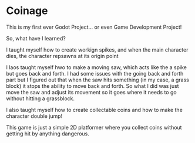 # Coinage
 
This is my first ever Godot Project... or even Game Development Project!

So, what have I learned?

I taught myself how to create workign spikes, and when the main character dies, the character repsawns at its origin point

I laos taught myself hwo to make a moving saw, which acts like the a spike but goes back and forth. I had some issues with the going back and forth part 
but I figured out that when the saw hits something (in my case, a grass block) it stops the ability to move back and forth. So what I did was just move the saw
and adjust its movement so it goes where it needs to go without hitting a grassblock. 

I also taught myself how to create collectable coins and how to make the character double jump!

This game is just a simple 2D platformer where you collect coins without getting hit by anything dangerous. 
